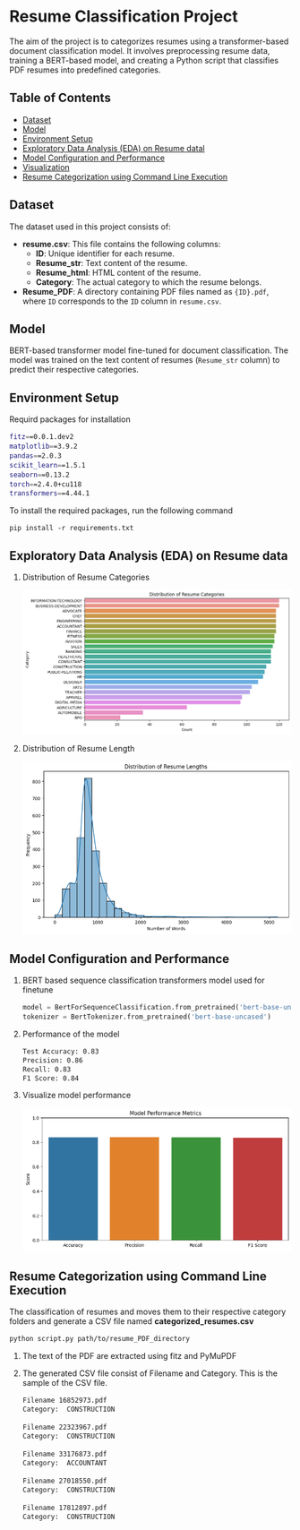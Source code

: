 # Resume Classification Project

The aim of the project is to categorizes resumes using a transformer-based document classification model. It involves preprocessing resume data, training a BERT-based model, and creating a Python script that classifies PDF resumes into predefined categories.


## Table of Contents
- [Dataset](#dataset)
- [Model](#model)
- [Environment Setup](#environment-setup)
- [Exploratory Data Analysis (EDA) on Resume datal](#EDAl)
- [Model Configuration and Performance](#model-performance)
- [Visualization](#visualization)
- [Resume Categorization using Command Line Execution](#command-line)


## Dataset
The dataset used in this project consists of:

- **resume.csv**: This file contains the following columns:
  - **ID**: Unique identifier for each resume.
  - **Resume_str**: Text content of the resume.
  - **Resume_html**: HTML content of the resume.
  - **Category**: The actual category to which the resume belongs.
- **Resume_PDF**: A directory containing PDF files named as `{ID}.pdf`, where `ID` corresponds to the `ID` column in `resume.csv`.

## Model
BERT-based transformer model fine-tuned for document classification. The model was trained on the text content of resumes (`Resume_str` column) to predict their respective categories.
## Environment Setup

Requird packages for installation
```bash
fitz==0.0.1.dev2
matplotlib==3.9.2
pandas==2.0.3
scikit_learn==1.5.1
seaborn==0.13.2
torch==2.4.0+cu118
transformers==4.44.1
```
To install the required packages, run the following command
```
pip install -r requirements.txt
```

## Exploratory Data Analysis (EDA) on Resume data

1. Distribution of Resume Categories

    ![](images/data_categories.png)

2. Distribution of Resume Length

    ![](images/word_distribution.png)

## Model Configuration and Performance
1. BERT based sequence classification transformers model used for finetune 

    ```python
    model = BertForSequenceClassification.from_pretrained('bert-base-uncased')
    tokenizer = BertTokenizer.from_pretrained('bert-base-uncased')

    ```

2. Performance of the model
    ```
    Test Accuracy: 0.83
    Precision: 0.86
    Recall: 0.83
    F1 Score: 0.84
    ``` 
3. Visualize model performance

    ![](images/model_performance.png)

## Resume Categorization using Command Line Execution
The classification of resumes and moves them to their respective category folders and generate a CSV file named **categorized_resumes.csv**

```bash
python script.py path/to/resume_PDF_directory
```
1. The text of the PDF are extracted using fitz and PyMuPDF 
2. The generated CSV file consist of Filename and Category. This is the sample of the CSV file. 
    
    ```
    Filename 16852973.pdf
    Category:  CONSTRUCTION

    Filename 22323967.pdf
    Category:  CONSTRUCTION

    Filename 33176873.pdf
    Category:  ACCOUNTANT

    Filename 27018550.pdf
    Category:  CONSTRUCTION

    Filename 17812897.pdf
    Category:  CONSTRUCTION
    ```

